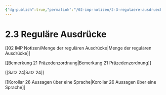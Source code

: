 ```yaml
---
{"dg-publish":true,"permalink":"/02-imp-notizen/2-3-regulaere-ausdruecke/"}
---
```


# 2.3 Reguläre Ausdrücke
[[02 IMP Notizen/Menge der regulären Ausdrücke|Menge der regulären Ausdrücke]]

[[Bemerkung 21 Präzedenzordnung|Bemerkung 21 Präzedenzordnung]]

[[Satz 24|Satz 24]]

[[Korollar 26 Aussagen über eine Sprache|Korollar 26 Aussagen über eine Sprache]]
